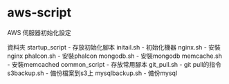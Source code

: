 # aws-script
AWS 伺服器初始化設定

資料夾
	startup_script - 存放初始化腳本
		initail.sh	- 初始化機器
		nginx.sh	- 安裝nginx
		phalcon.sh	- 安裝phalcon
		mongodb.sh	- 安裝mongodb
		memcache.sh	- 安裝memcached
	common_script - 存放常用腳本
		git_pull.sh - git pull的指令
		s3backup.sh - 備份檔案到s3上
		mysqlbackup.sh - 備份mysql
		